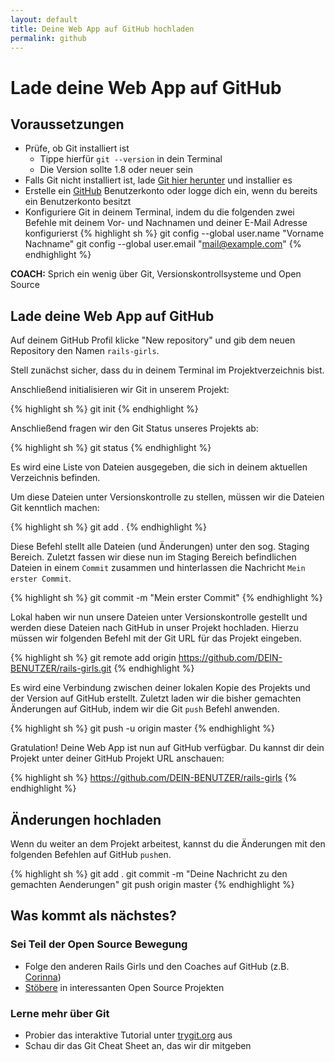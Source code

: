 ```yaml
---
layout: default
title: Deine Web App auf GitHub hochladen
permalink: github
---
```


# Lade deine Web App auf GitHub

## Voraussetzungen

* Prüfe, ob Git installiert ist
  * Tippe hierfür `git --version` in dein Terminal
  * Die Version sollte 1.8 oder neuer sein
* Falls Git nicht installiert ist, lade [Git hier herunter](http://git-scm.com/downloads) und installier es
* Erstelle ein [GitHub](https://github.com) Benutzerkonto oder logge dich ein, wenn du bereits ein Benutzerkonto besitzt
* Konfiguriere Git in deinem Terminal, indem du die folgenden zwei Befehle mit deinem Vor- und Nachnamen und deiner E-Mail Adresse konfigurierst
{% highlight sh %}
git config --global user.name "Vorname Nachname"
git config --global user.email "mail@example.com"
{% endhighlight %}


**COACH:** Sprich ein wenig über Git, Versionskontrollsysteme und Open Source

## Lade deine Web App auf GitHub

Auf deinem GitHub Profil klicke "New repository" und gib dem neuen Repository den Namen `rails-girls`.

Stell zunächst sicher, dass du in deinem Terminal im Projektverzeichnis bist.

Anschließend initialisieren wir Git in unserem Projekt:

{% highlight sh %}
git init
{% endhighlight %}

Anschließend fragen wir den Git Status unseres Projekts ab:

{% highlight sh %}
git status
{% endhighlight %}

Es wird eine Liste von Dateien ausgegeben, die sich in deinem aktuellen Verzeichnis befinden.

Um diese Dateien unter Versionskontrolle zu stellen, müssen wir die Dateien Git kenntlich machen:

{% highlight sh %}
git add .
{% endhighlight %}

Diese Befehl stellt alle Dateien (und Änderungen) unter den sog. Staging Bereich.
Zuletzt fassen wir diese nun im Staging Bereich befindlichen Dateien in einem `Commit` zusammen und hinterlassen die Nachricht `Mein erster Commit`.

{% highlight sh %}
git commit -m "Mein erster Commit"
{% endhighlight %}

Lokal haben wir nun unsere Dateien unter Versionskontrolle gestellt und werden diese Dateien nach GitHub in unser Projekt hochladen.
Hierzu müssen wir folgenden Befehl mit der Git URL für das Projekt eingeben.

{% highlight sh %}
git remote add origin https://github.com/DEIN-BENUTZER/rails-girls.git
{% endhighlight %}

Es wird eine Verbindung zwischen deiner lokalen Kopie des Projekts und der Version auf GitHub erstellt.
Zuletzt laden wir die bisher gemachten Änderungen auf GitHub, indem wir die Git `push` Befehl anwenden.


{% highlight sh %}
git push -u origin master
{% endhighlight %}

Gratulation! Deine Web App ist nun auf GitHub verfügbar.
Du kannst dir dein Projekt unter deiner GitHub Projekt URL anschauen:


{% highlight sh %}
https://github.com/DEIN-BENUTZER/rails-girls
{% endhighlight %}

## Änderungen hochladen

Wenn du weiter an dem Projekt arbeitest, kannst du die Änderungen mit den folgenden Befehlen auf GitHub `push`en.


{% highlight sh %}
git add .
git commit -m "Deine Nachricht zu den gemachten Aenderungen"
git push origin master
{% endhighlight %}


## Was kommt als nächstes?

### Sei Teil der Open Source Bewegung

* Folge den anderen Rails Girls und den Coaches auf GitHub (z.B. [Corinna](https://github.com/corinnawiesner))
* [Stöbere](https://github.com/explore) in interessanten Open Source Projekten

### Lerne mehr über Git

* Probier das interaktive Tutorial unter [trygit.org](http://try.github.io/) aus
* Schau dir das Git Cheat Sheet an, das wir dir mitgeben
